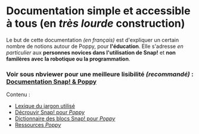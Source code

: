 # Documentation simple et accessible à tous (en *très lourde* construction)


Le but de cette documentation _(en français)_ est d'expliquer un certain nombre de notions autour de Poppy, pour __l'éducation__. Elle s'adresse _en particulier_ aux **personnes novices dans l'utilisation de Snap!** et **non familères avec la robotique ou la programmation**.<br />

### Voir sous nbviewer pour une meilleure lisibilité _(recommandé)_ : [Documentation Snap! & Poppy](http://nbviewer.ipython.org/github/Antoine-Darfeuil/Poppy-Education/blob/master/Documentation%20Snap%21%20%26%20Poppy/Introduction.ipynb)

Contenu : 
* <a href="Lexique/ipybn"> Lexique du jargon utilisé </a>
* <a href="Decouvrir Snap! pour Poppy.ipynb"> Décrouvir Snap! pour _Poppy_ </a>
* <a href="Dictionnaire des blocs Snap! pour Poppy.ipynb"> Dictionnaire des blocs Snap! pour _Poppy_ </a>
* <a href="Ressources Poppy.ipynb"> Ressources _Poppy_ </a>
